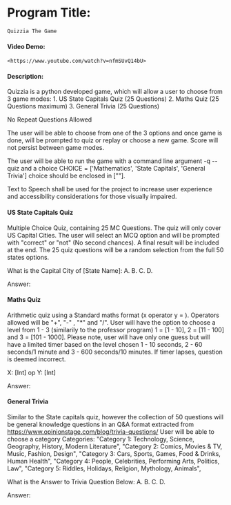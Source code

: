 # Program Title:
	Quizzia The Game

#### Video Demo:  
	<https://www.youtube.com/watch?v=nfmSUvQ14bU>

#### Description:
Quizzia is a python developed game, which will allow a user to choose from 3 game modes:
	1. US State Capitals Quiz (25 Questions)
	2. Maths Quiz (25 Questions maximum) 
	3. General Trivia (25 Questions)

No Repeat Questions Allowed

The user will be able to choose from one of the 3 options and once game is done, will be prompted to quiz or replay or choose a new game. Score will not persist between game modes.

The user will be able to run the game with a command line argument -q --quiz and a choice CHOICE = ['Mathematics', 'State Capitals', 'General Trivia'] choice should be enclosed in [""].

Text to Speech shall be used for the project to increase user experience and accessibility considerations for those visually impaired.

#### US State Capitals Quiz

Multiple Choice Quiz, containing 25 MC Questions. The quiz will only cover US Capital Cities. The user will select an MCQ option and will be prompted with "correct" or "not" (No second chances). A final result will be included at the end. The 25 quiz questions will be a random selection from the full 50 states options.

What is the Capital City of [State Name]:
A. 
B.
C.
D.

Answer:

#### Maths Quiz

Arithmetic quiz using a Standard maths format (x operator y = ). Operators allowed will be "+", "-" , "*" and "/". User will have the option to choose a level from 1 - 3 (similarily to the professor program) 1 = [1 - 10], 2 = [11 - 100] and 3 = [101 - 1000]. Please note, user will have only one guess but will have a limited timer based on the level chosen 1 - 10 seconds, 2 - 60 seconds/1 minute and 3 - 600 seconds/10 minutes. If timer lapses, question is deemed incorrect.

X: [Int] op Y: [Int]

Answer: 

#### General Trivia

Similar to the State capitals quiz, however the collection of 50 questions will be general knowledge questions in an Q&A format extracted from <https://www.opinionstage.com/blog/trivia-questions/> User will be able to choose a category 
Categories:
	"Category 1: Technology, Science, Geography, History, Modern Literature",
    "Category 2: Comics, Movies & TV, Music, Fashion, Design",
    "Category 3: Cars, Sports, Games, Food & Drinks, Human Health",
    "Category 4: People, Celebrities, Performing Arts, Politics, Law",
    "Category 5: Riddles, Holidays, Religion, Mythology, Animals",

What is the Answer to Trivia Question Below:
A. 
B.
C.
D.

Answer: 